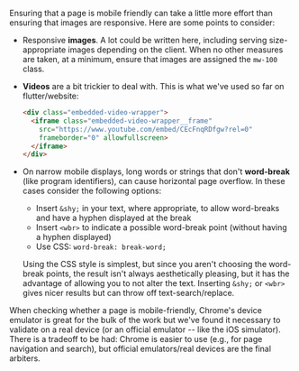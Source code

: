 Ensuring that a page is mobile friendly can take a little more effort
than ensuring that images are responsive.
Here are some points to consider:

- Responsive **images**. A lot could be written here, 
  including serving size-appropriate images depending on the client. 
  When no other measures are taken, at a minimum, 
  ensure that images are assigned the `mw-100` class.
- **Videos** are a bit trickier to deal with. 
  This is what we've used so far on flutter/website:

  ```html
  <div class="embedded-video-wrapper">
    <iframe class="embedded-video-wrapper__frame"
      src="https://www.youtube.com/embed/CEcFnqRDfgw?rel=0"
      frameborder="0" allowfullscreen>
    </iframe>
  </div>
  ```
- On narrow mobile displays, 
  long words or strings that don't **word-break** (like program identifiers), 
  can cause horizontal page overflow. In these cases consider the following options:

  - Insert `&shy;` in your text, where appropriate, 
    to allow word-breaks and have a hyphen displayed at the break
  - Insert `<wbr>` to indicate a possible word-break point (without having a hyphen displayed)
  - Use CSS: `word-break: break-word;`

  Using the CSS style is simplest, 
  but since you aren't choosing the word-break points, 
  the result isn't always aesthetically pleasing, 
  but it has the advantage of allowing you to not alter the text. 
  Inserting `&shy;` or `<wbr>` gives nicer results 
  but can throw off text-search/replace.

When checking whether a page is mobile-friendly, 
Chrome's device emulator is great for the bulk of the work 
but we've found it necessary to validate on a real device 
(or an official emulator -- like the iOS simulator). 
There is a tradeoff to be had: 
Chrome is easier to use (e.g., for page navigation and search),
but official emulators/real devices are the final arbiters.

